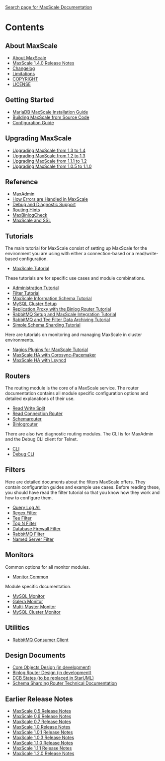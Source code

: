 
[Search page for MaxScale Documentation](http://mariadb-corporation.github.io/MaxScale/Search/)

# Contents

## About MaxScale

 - [About MaxScale](About/About-MaxScale.md)
 - [MaxScale 1.4.0 Release Notes](Release-Notes/MaxScale-1.4.0-Release-Notes.md)
 - [Changelog](Changelog.md)
 - [Limitations](About/Limitations.md)
 - [COPYRIGHT](About/COPYRIGHT.md)
 - [LICENSE](About/LICENSE.md)

## Getting Started

 - [MariaDB MaxScale Installation Guide](Getting-Started/MariaDB-MaxScale-Installation-Guide.md)
 - [Building MaxScale from Source Code](Getting-Started/Building-MaxScale-from-Source-Code.md)
 - [Configuration Guide](Getting-Started/Configuration-Guide.md)

## Upgrading MaxScale

- [Upgrading MaxScale from 1.3 to 1.4](Upgrading/Upgrading-To-MaxScale-1.4.md)
- [Upgrading MaxScale from 1.2 to 1.3](Upgrading/Upgrading-To-MaxScale-1.3.md)
- [Upgrading MaxScale from 1.1.1 to 1.2](Upgrading/Upgrading-To-MaxScale-1.2.md)
- [Upgrading MaxScale from 1.0.5 to 1.1.0](Upgrading/Upgrading-To-MaxScale-1.1.0.md)

## Reference

 - [MaxAdmin](Reference/MaxAdmin.md)
 - [How Errors are Handled in MaxScale](Reference/How-errors-are-handled-in-MaxScale.md)
 - [Debug and Diagnostic Support](Reference/Debug-And-Diagnostic-Support.md)
 - [Routing Hints](Reference/Hint-Syntax.md)
 - [MaxBinlogCheck](Reference/MaxBinlogCheck.md)
 - [MaxScale and SSL](Reference/MaxScale-and-SSL.md)

## Tutorials

The main tutorial for MaxScale consist of setting up MaxScale for the environment you are using with either a connection-based or a read/write-based configuration.

 - [MaxScale Tutorial](Tutorials/MaxScale-Tutorial.md)

These tutorials are for specific use cases and module combinations.

 - [Administration Tutorial](Tutorials/Administration-Tutorial.md)
 - [Filter Tutorial](Tutorials/Filter-Tutorial.md)
 - [MaxScale Information Schema Tutorial](Tutorials/MaxScale-Information-Schema.md)
 - [MySQL Cluster Setup](Tutorials/MySQL-Cluster-Setup.md)
 - [Replication Proxy with the Binlog Router Tutorial](Tutorials/Replication-Proxy-Binlog-Router-Tutorial.md)
 - [RabbitMQ Setup and MaxScale Integration Tutorial](Tutorials/RabbitMQ-Setup-And-MaxScale-Integration.md)
 - [RabbitMQ and Tee Filter Data Archiving Tutorial](Tutorials/RabbitMQ-And-Tee-Archiving.md)
 - [Simple Schema Sharding Tutorial](Tutorials/Simple-Sharding-Tutorial.md)

Here are tutorials on monitoring and managing MaxScale in cluster environments.

 - [Nagios Plugins for MaxScale Tutorial](Tutorials/Nagios-Plugins.md)
 - [MaxScale HA with Corosync-Pacemaker](Tutorials/MaxScale-HA-with-Corosync-Pacemaker.md)
 - [MaxScale HA with Lsyncd](Tutorials/MaxScale-HA-with-lsyncd.md)

## Routers

The routing module is the core of a MaxScale service. The router documentation
contains all module specific configuration options and detailed explanations
of their use.

 - [Read Write Split](Routers/ReadWriteSplit.md)
 - [Read Connection Router](Routers/ReadConnRoute.md)
 - [Schemarouter](Routers/SchemaRouter.md)
 - [Binlogrouter](Routers/Binlogrouter.md)

There are also two diagnostic routing modules. The CLI is for MaxAdmin and
the Debug CLI client for Telnet.

 - [CLI](Routers/CLI.md)
 - [Debug CLI](Routers/Debug-CLI.md)

## Filters

Here are detailed documents about the filters MaxScale offers. They contain configuration guides and example use cases. Before reading these, you should have read the filter tutorial so that you know how they work and how to configure them.

 - [Query Log All](Filters/Query-Log-All-Filter.md)
 - [Regex Filter](Filters/Regex-Filter.md)
 - [Tee Filter](Filters/Tee-Filter.md)
 - [Top N Filter](Filters/Top-N-Filter.md)
 - [Database Firewall Filter](Filters/Database-Firewall-Filter.md)
 - [RabbitMQ Filter](Filters/RabbitMQ-Filter.md)
 - [Named Server Filter](Filters/Named-Server-Filter.md)

## Monitors

Common options for all monitor modules.

 - [Monitor Common](Monitors/Monitor-Common.md)

Module specific documentation.

 - [MySQL Monitor](Monitors/MySQL-Monitor.md)
 - [Galera Monitor](Monitors/Galera-Monitor.md)
 - [Multi-Master Monitor](Monitors/MM-Monitor.md)
 - [MySQL Cluster Monitor](Monitors/NDB-Cluster-Monitor.md)

## Utilities

 - [RabbitMQ Consumer Client](Filters/RabbitMQ-Consumer-Client.md)

## Design Documents

 - [Core Objects Design (in development)](http://mariadb-corporation.github.io/MaxScale/Design-Documents/core-objects-html-docs)
 - [Binlog Router Design (in development)](http://mariadb-corporation.github.io/MaxScale/Design-Documents/binlog-router-html-docs)
 - [DCB States (to be replaced in StarUML)](Design-Documents/DCB-States.pdf)
 - [Schema Sharding Router Technical Documentation](Design-Documents/SchemaRouter-technical.md)

## Earlier Release Notes

 - [MaxScale 0.5 Release Notes](Release-Notes/MaxScale-0.5-Release-Notes.md)
 - [MaxScale 0.6 Release Notes](Release-Notes/MaxScale-0.6-Release-Notes.md)
 - [MaxScale 0.7 Release Notes](Release-Notes/MaxScale-0.7-Release-Notes.md)
 - [MaxScale 1.0 Release Notes](Release-Notes/MaxScale-1.0-Release-Notes.md)
 - [MaxScale 1.0.1 Release Notes](Release-Notes/MaxScale-1.0.1-Release-Notes.md)
 - [MaxScale 1.0.3 Release Notes](Release-Notes/MaxScale-1.0.3-Release-Notes.md)
 - [MaxScale 1.1.0 Release Notes](Release-Notes/MaxScale-1.1-Release-Notes.md)
 - [MaxScale 1.1.1 Release Notes](Release-Notes/MaxScale-1.1.1-Release-Notes.md)
 - [MaxScale 1.2.0 Release Notes](Release-Notes/MaxScale-1.2.0-Release-Notes.md)

